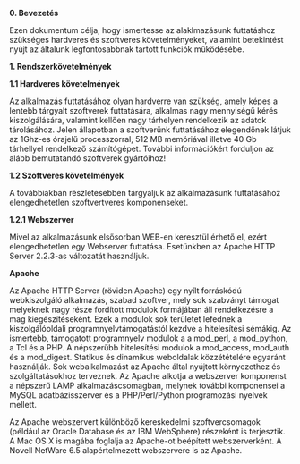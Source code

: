 **0. Bevezetés**

Ezen dokumentum célja, hogy ismertesse az alaklmazásunk futtatáshoz szükséges hardveres és szoftveres követelményeket, valamint betekintést nyújt az általunk legfontosabbnak tartott funkciók működésébe.

**1. Rendszerkövetelmények**

**1.1 Hardveres követelmények**

Az alkalmazás futtatásához olyan hardverre van szükség, amely képes a lentebb tárgyalt szoftverek futtatására, alkalmas nagy mennyiségű kérés kiszolgálására, valamint kellően nagy tárhelyen rendelkezik az adatok tárolásához. Jelen állapotban a szoftverünk futtatásához elegendőnek látjuk az 1Ghz-es órajelű processzorral, 512 MB memóriával illetve 40 Gb tárhellyel rendelkező számítógépet. További információkért forduljon az alább bemutatandó szoftverek gyártóihoz!

**1.2 Szoftveres követelmények**

A továbbiakban részletesebben tárgyaljuk az alkalmazásunk futtatásához elengedhetetlen szoftvertveres komponenseket.

**1.2.1 Webszerver**

Mivel az alkalmazásunk elsősorban WEB-en keresztül érhető el, ezért elengedhetetlen egy Webserver futtatása. Esetünkben az Apache HTTP Server 2.2.3-as változatát használjuk.

**Apache**

Az Apache HTTP Server (röviden Apache) egy nyílt forráskódú webkiszolgáló alkalmazás, szabad szoftver, mely sok szabványt támogat melyeknek nagy része fordított modulok formájában áll rendelkezésre a mag kiegészítéseként. Ezek a modulok sok területet lefednek a kiszolgálóoldali programnyelvtámogatástól kezdve a hitelesítési sémákig. Az ismertebb, támogatott programnyelv modulok a a mod_perl, a mod_python, a Tcl és a PHP. A népszerűbb hitelesítési modulok a mod_access, mod_auth és a mod_digest. Statikus és dinamikus weboldalak közzétételére egyaránt használják. Sok webalkalmazást az Apache által nyújtott környezethez és szolgáltatásokhoz terveznek. Az Apache alkotja a webszerver komponenst a népszerű LAMP alkalmazáscsomagban, melynek további komponensei a MySQL adatbázisszerver és a PHP/Perl/Python programozási nyelvek mellett.

Az Apache webszervert különböző kereskedelmi szoftvercsomagok (például az Oracle Database és az IBM WebSphere) részeként is terjesztik. A Mac OS X is magába foglalja az Apache-ot beépített webszerverként. A Novell NetWare 6.5 alapértelmezett webszervere is az Apache.